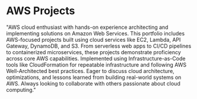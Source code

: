# AWS Projects

"AWS cloud enthusiast with hands-on experience architecting and implementing solutions on Amazon Web Services. This portfolio includes AWS-focused projects built using cloud services like EC2, Lambda, API Gateway, DynamoDB, and S3. From serverless web apps to CI/CD pipelines to containerized microservices, these projects demonstrate proficiency across core AWS capabilities. Implemented using Infrastructure-as-Code tools like CloudFormation for repeatable infrastructure and following AWS Well-Architected best practices. Eager to discuss cloud architecture, optimizations, and lessons learned from building real-world systems on AWS. Always looking to collaborate with others passionate about cloud computing."
